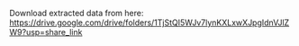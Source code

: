 Download extracted data from here: https://drive.google.com/drive/folders/1TjStQI5WJv7lynKXLxwXJpgIdnVJlZW9?usp=share_link